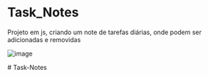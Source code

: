 # Task_Notes
Projeto em js, criando um note de tarefas diárias, onde podem ser adicionadas e removidas

![image](https://user-images.githubusercontent.com/46541402/231166196-0b85e5ef-9089-43d2-9f90-309f9ed05918.png)

#   T a s k - N o t e s  
 